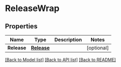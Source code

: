 # ReleaseWrap

## Properties
Name | Type | Description | Notes
------------ | ------------- | ------------- | -------------
**Release** | [**Release**](Release.md) |  | [optional] 

[[Back to Model list]](../README.md#documentation-for-models) [[Back to API list]](../README.md#documentation-for-api-endpoints) [[Back to README]](../README.md)



